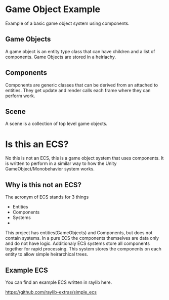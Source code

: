# Game Object Example
Example of a basic game object system using components.

## Game Objects
A game object is an entity type class that can have children and a list of components. Game Objects are stored in a heiriachy.

## Components
Components are generic classes that can be derived from an attached to entities. They get update and render calls each frame where they can perform work.

## Scene
A scene is a collection of top level game objects.

# Is this an ECS?
No this is not an ECS, this is a game object system that uses components. It is written to perform in a similar way to how the Unity GameObject/Monobehavior system works.

## Why is this not an ECS?
The acronym of ECS stands for 3 things
  * Entities
  * Components
  * Systems
  * 
This project has entities(GameObjects) and Components, but does not contain systems. In a pure ECS the components themselves are data only and do not have logic. Additionaly ECS systems store all components together for rapid processing. This system stores the components on each entity to allow simple heirarchical trees.

## Example ECS
You can find an example ECS written in raylib here.

https://github.com/raylib-extras/simple_ecs

